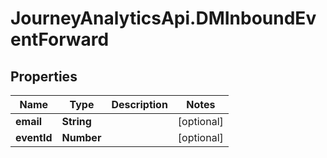 # JourneyAnalyticsApi.DMInboundEventForward

## Properties

Name | Type | Description | Notes
------------ | ------------- | ------------- | -------------
**email** | **String** |  | [optional] 
**eventId** | **Number** |  | [optional] 


